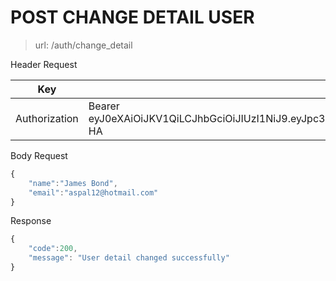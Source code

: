 # POST CHANGE DETAIL USER

> url: /auth/change_detail

Header Request

Key| Value
------------ | -------------
Authorization | Bearer eyJ0eXAiOiJKV1QiLCJhbGciOiJIUzI1NiJ9.eyJpc3MiOiJodHRwOlwvXC9sb2NhbGhvc3Q6OTAwMFwvYXBpXC92MVwvYXV0aFwvbG9naW4iLCJpYXQiOjE1OTg5NDU3NDgsImV4cCI6MTYwMDE1NTM0OCwibmJmIjoxNTk4OTQ1NzQ4LCJqdGkiOiJZU1dOY1NWcW5TRnozZkRvIiwic3ViIjoxOCwicHJ2IjoiODdlMGFmMWVmOWZkMTU4MTJmZGVjOTcxNTNhMTRlMGIwNDc1NDZhYSJ9.FDt0VY7ierpwNzehOnQ83JmCejNt1EpTtkRmf5gf-HA

Body Request
```javascript
{
    "name":"James Bond",
    "email":"aspal12@hotmail.com"
}
```

Response
```javascript
{
    "code":200,
    "message": "User detail changed successfully"
}
```